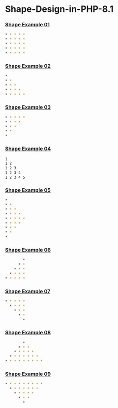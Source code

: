 # Shape-Design-in-PHP-8.1

### [Shape Example 01](./src/Patterns/Shape01Design.php)
```bash
* * * * *
* * * * *
* * * * *
* * * * *
* * * * *
```

### [Shape Example 02](./src/Patterns/Shape02Design.php)
```bash
*
* *
* * *
* * * *
* * * * *
```

### [Shape Example 03](./src/Patterns/Shape03Design.php)
```bash
* * * * *
* * * *
* * *
* *
*
```

### [Shape Example 04](./src/Patterns/Shape04Design.php)
```bash
1
1 2
1 2 3
1 2 3 4
1 2 3 4 5
```

### [Shape Example 05](./src/Patterns/Shape05Design.php)
```bash
*
* *
* * *
* * * *
* * * * *
* * * *
* * *
* *
*
```

### [Shape Example 06](./src/Patterns/Shape06Design.php)
```bash
        *
      * *
    * * *
  * * * *
* * * * *
```

### [Shape Example 07](./src/Patterns/Shape07Design.php)
```bash
* * * * *
  * * * *
    * * *
      * *
        *
```

### [Shape Example 08](./src/Patterns/Shape08Design.php)
```bash
        *
      * * *
    * * * * *
  * * * * * * *
* * * * * * * * *
```

### [Shape Example 09](./src/Patterns/Shape09Design.php)
```bash
* * * * * * * * *
  * * * * * * *
    * * * * *
      * * *
        *
```